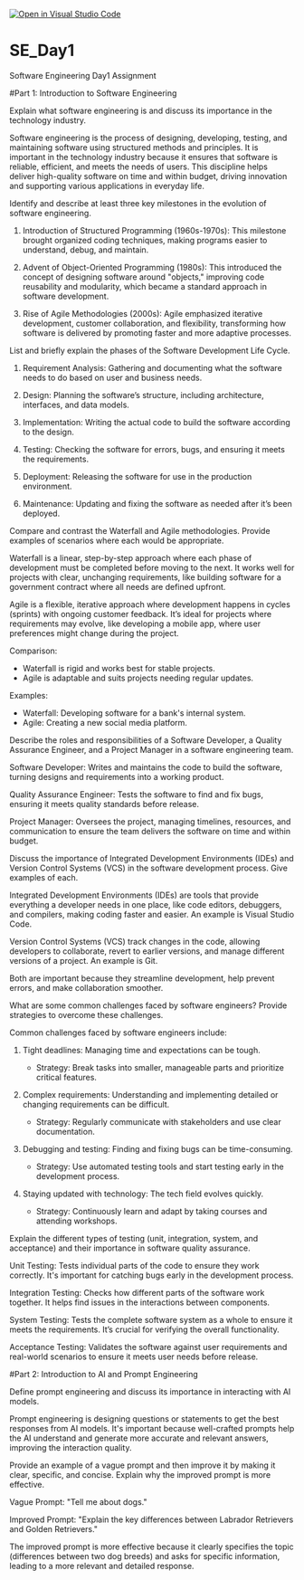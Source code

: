 [![Open in Visual Studio Code](https://classroom.github.com/assets/open-in-vscode-2e0aaae1b6195c2367325f4f02e2d04e9abb55f0b24a779b69b11b9e10269abc.svg)](https://classroom.github.com/online_ide?assignment_repo_id=15569597&assignment_repo_type=AssignmentRepo)
# SE_Day1
Software Engineering Day1 Assignment

#Part 1: Introduction to Software Engineering

Explain what software engineering is and discuss its importance in the technology industry.

Software engineering is the process of designing, developing, testing, and maintaining software using structured methods and principles. It is important in the technology industry because it ensures that software is reliable, efficient, and meets the needs of users. This discipline helps deliver high-quality software on time and within budget, driving innovation and supporting various applications in everyday life.

Identify and describe at least three key milestones in the evolution of software engineering.
1. Introduction of Structured Programming (1960s-1970s): This milestone brought organized coding techniques, making programs easier to understand, debug, and maintain.

2. Advent of Object-Oriented Programming (1980s): This introduced the concept of designing software around "objects," improving code reusability and modularity, which became a standard approach in software development.

3. Rise of Agile Methodologies (2000s): Agile emphasized iterative development, customer collaboration, and flexibility, transforming how software is delivered by promoting faster and more adaptive processes.

List and briefly explain the phases of the Software Development Life Cycle.
1. Requirement Analysis: Gathering and documenting what the software needs to do based on user and business needs.

2. Design: Planning the software’s structure, including architecture, interfaces, and data models.

3. Implementation: Writing the actual code to build the software according to the design.

4. Testing: Checking the software for errors, bugs, and ensuring it meets the requirements.

5. Deployment: Releasing the software for use in the production environment.

6. Maintenance: Updating and fixing the software as needed after it’s been deployed.

Compare and contrast the Waterfall and Agile methodologies. Provide examples of scenarios where each would be appropriate.

Waterfall is a linear, step-by-step approach where each phase of development must be completed before moving to the next. It works well for projects with clear, unchanging requirements, like building software for a government contract where all needs are defined upfront.

Agile is a flexible, iterative approach where development happens in cycles (sprints) with ongoing customer feedback. It’s ideal for projects where requirements may evolve, like developing a mobile app, where user preferences might change during the project.

Comparison:
- Waterfall is rigid and works best for stable projects.
- Agile is adaptable and suits projects needing regular updates.

Examples:
- Waterfall: Developing software for a bank's internal system.
- Agile: Creating a new social media platform.

Describe the roles and responsibilities of a Software Developer, a Quality Assurance Engineer, and a Project Manager in a software engineering team.

Software Developer: Writes and maintains the code to build the software, turning designs and requirements into a working product.

Quality Assurance Engineer: Tests the software to find and fix bugs, ensuring it meets quality standards before release.

Project Manager: Oversees the project, managing timelines, resources, and communication to ensure the team delivers the software on time and within budget.

Discuss the importance of Integrated Development Environments (IDEs) and Version Control Systems (VCS) in the software development process. Give examples of each.

Integrated Development Environments (IDEs) are tools that provide everything a developer needs in one place, like code editors, debuggers, and compilers, making coding faster and easier. An example is Visual Studio Code.

Version Control Systems (VCS) track changes in the code, allowing developers to collaborate, revert to earlier versions, and manage different versions of a project. An example is Git.

Both are important because they streamline development, help prevent errors, and make collaboration smoother.

What are some common challenges faced by software engineers? Provide strategies to overcome these challenges.

Common challenges faced by software engineers include:

1. Tight deadlines: Managing time and expectations can be tough.
   - Strategy: Break tasks into smaller, manageable parts and prioritize critical features.

2. Complex requirements: Understanding and implementing detailed or changing requirements can be difficult.
   - Strategy: Regularly communicate with stakeholders and use clear documentation.

3. Debugging and testing: Finding and fixing bugs can be time-consuming.
   - Strategy: Use automated testing tools and start testing early in the development process.

4. Staying updated with technology: The tech field evolves quickly.
   - Strategy: Continuously learn and adapt by taking courses and attending workshops.

Explain the different types of testing (unit, integration, system, and acceptance) and their importance in software quality assurance.

Unit Testing: Tests individual parts of the code to ensure they work correctly. It's important for catching bugs early in the development process.

Integration Testing: Checks how different parts of the software work together. It helps find issues in the interactions between components.

System Testing: Tests the complete software system as a whole to ensure it meets the requirements. It’s crucial for verifying the overall functionality.

Acceptance Testing: Validates the software against user requirements and real-world scenarios to ensure it meets user needs before release.

#Part 2: Introduction to AI and Prompt Engineering


Define prompt engineering and discuss its importance in interacting with AI models.

Prompt engineering is designing questions or statements to get the best responses from AI models. It's important because well-crafted prompts help the AI understand and generate more accurate and relevant answers, improving the interaction quality.

Provide an example of a vague prompt and then improve it by making it clear, specific, and concise. Explain why the improved prompt is more effective.

Vague Prompt: "Tell me about dogs."

Improved Prompt: "Explain the key differences between Labrador Retrievers and Golden Retrievers."

The improved prompt is more effective because it clearly specifies the topic (differences between two dog breeds) and asks for specific information, leading to a more relevant and detailed response.
